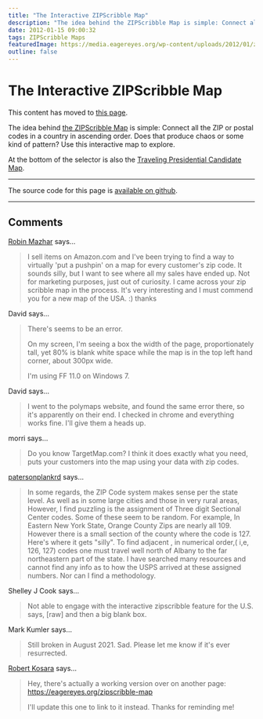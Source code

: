 ```yaml
---
title: "The Interactive ZIPScribble Map"
description: "The idea behind the ZIPScribble Map is simple: Connect all the ZIP or postal codes in a country in ascending order. Does that produce chaos or some kind of pattern? Use this interactive map to explore."
date: 2012-01-15 09:00:32
tags: ZIPScribble Maps
featuredImage: https://media.eagereyes.org/wp-content/uploads/2012/01/zipscribble-teaser.png
outline: false
---
```


# The Interactive ZIPScribble Map

This content has moved to <a href="/zipscribble-map">this page</a>.

The idea behind <a href="/zipscribble-maps/united-states">the ZIPScribble Map</a> is simple: Connect all the ZIP or postal codes in a country in ascending order. Does that produce chaos or some kind of pattern? Use this interactive map to explore.

At the bottom of the selector is also the <a href="/blog/2016/new-improved-traveling-presidential-candidate-map">Traveling Presidential Candidate Map</a>.

<hr class="wp-block-separator"/>

The source code for this page is <a href="https://github.com/eagereyes/zipscribble">available on github</a>.


<PostedBy />


<aside class="comments">

---
## Comments

<a href="http://none" rel="nofollow noopener" target="_blank">Robin Mazhar</a> says…
>	I sell items on Amazon.com and I've been trying to find a way to virtually 'put a pushpin' on a map for every customer's zip code. It sounds silly, but I want to see where all my sales have ended up. Not for marketing purposes, just out of curiosity. I came across your zip scribble map in the process. It's very interesting and I must commend you for a new map of the USA.  :)  thanks

David says…
>	There's seems to be an error.
>	
>	On my screen, I'm seeing a box the width of the page, proportionately tall, yet 80% is blank white space while the map is in the top left hand corner, about 300px wide. 
>	
>	I'm using FF 11.0 on Windows 7.

David says…
>	I went to the polymaps website, and found the same error there, so it's apparently on their end.  I checked in chrome and everything works fine.  I'll give them a heads up.

morri says…
>	Do you know TargetMap.com? I think it does exactly what you need, puts your customers into the map using your data with zip codes.

<a href="https://plus.google.com/111015555221260945577" rel="nofollow noopener" target="_blank">patersonplankrd</a> says…
>	In some regards, the ZIP Code system makes sense per the state level. As well as in some large cities and those in very rural areas, 
>	However, I find puzzling is the assignment of Three digit Sectional Center codes. Some of these seem to be random. 
>	For example, In Eastern New York State, Orange County Zips are nearly all 109. However there is a small section of the county where the code is 127. Here's where it gets "silly". To find adjacent , in numerical order,( i,e, 126, 127) codes one must travel well north of Albany to the far northeastern part of the state. I have searched many resources and cannot find any info as to how the USPS arrived at these assigned numbers. Nor can I find a methodology.

Shelley J Cook says…
>	Not able to engage with the interactive zipscribble feature for the U.S. says, [raw] and then a big blank box.

Mark Kumler says…
>	Still broken in August 2021.  Sad.  Please let me know if it's ever resurrected.

<a href="/about" rel="nofollow noopener" target="_blank">Robert Kosara</a> says…
>	Hey, there's actually a working version over on another page: https://eagereyes.org/zipscribble-map
>	
>	I'll update this one to link to it instead. Thanks for reminding me!

</aside>

